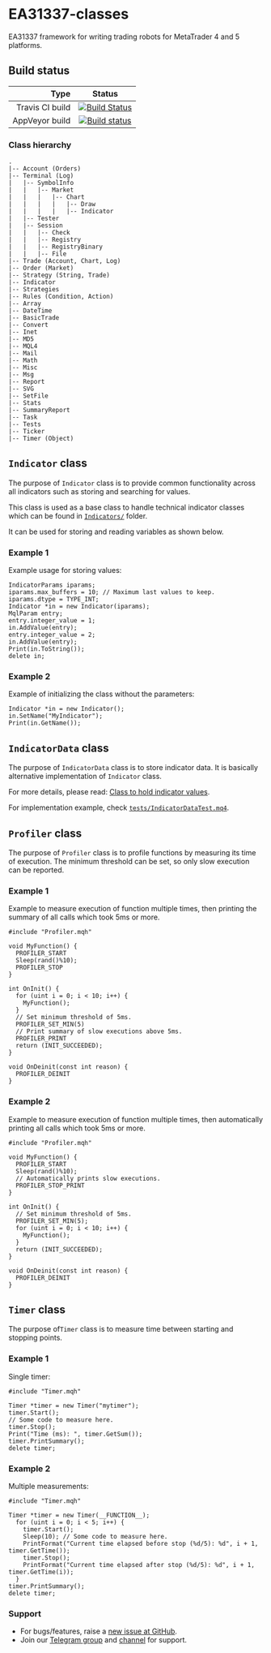 # EA31337-classes

EA31337 framework for writing trading robots for MetaTrader 4 and 5 platforms.

## Build status

| Type            | Status      |
| --------------: |:-----------:|
| Travis CI build | [![Build Status](https://api.travis-ci.org/EA31337/EA31337-classes.svg?branch=master)](https://travis-ci.org/EA31337/EA31337-classes) |
| AppVeyor build  | [![Build status](https://ci.appveyor.com/api/projects/status/543yj94k3m50gy0g/branch/master?svg=true)](https://ci.appveyor.com/project/kenorb/ea31337-classes/branch/master) |

### Class hierarchy

    .
    |-- Account (Orders)
    |-- Terminal (Log)
    |   |-- SymbolInfo
    |   |   |-- Market
    |   |   |   |-- Chart
    |   |   |   |   |-- Draw
    |   |   |   |   |-- Indicator
    |   |-- Tester
    |   |-- Session
    |   |   |-- Check
    |   |   |-- Registry
    |   |   |-- RegistryBinary
    |   |   |-- File
    |-- Trade (Account, Chart, Log)
    |-- Order (Market)
    |-- Strategy (String, Trade)
    |-- Indicator
    |-- Strategies
    |-- Rules (Condition, Action)
    |-- Array
    |-- DateTime
    |-- BasicTrade
    |-- Convert
    |-- Inet
    |-- MD5
    |-- MQL4
    |-- Mail
    |-- Math
    |-- Misc
    |-- Msg
    |-- Report
    |-- SVG
    |-- SetFile
    |-- Stats
    |-- SummaryReport
    |-- Task
    |-- Tests
    |-- Ticker
    |-- Timer (Object)

## `Indicator` class

The purpose of `Indicator` class is to provide common functionality across all indicators such as storing and searching for values.

This class is used as a base class to handle technical indicator classes which can be found in [`Indicators/`](Indicators/) folder.

It can be used for storing and reading variables as shown below.

### Example 1

Example usage for storing values:

    IndicatorParams iparams;
    iparams.max_buffers = 10; // Maximum last values to keep.
    iparams.dtype = TYPE_INT;
    Indicator *in = new Indicator(iparams);
    MqlParam entry;
    entry.integer_value = 1;
    in.AddValue(entry);
    entry.integer_value = 2;
    in.AddValue(entry);
    Print(in.ToString());
    delete in;

### Example 2

Example of initializing the class without the parameters:

    Indicator *in = new Indicator();
    in.SetName("MyIndicator");
    Print(in.GetName());

## `IndicatorData` class

The purpose of `IndicatorData` class is to store indicator data. It is basically alternative implementation of `Indicator` class.

For more details, please read: [Class to hold indicator values](https://github.com/EA31337/EA31337-classes/issues/23).

For implementation example, check [`tests/IndicatorDataTest.mq4`](tests/IndicatorDataTest.mq4).

## `Profiler` class

The purpose of `Profiler` class is to profile functions by measuring its time of execution. The minimum threshold can be set, so only slow execution can be reported.

### Example 1

Example to measure execution of function multiple times, then printing the summary of all calls which took 5ms or more.

```
#include "Profiler.mqh"

void MyFunction() {
  PROFILER_START
  Sleep(rand()%10);
  PROFILER_STOP
}

int OnInit() {
  for (uint i = 0; i < 10; i++) {
    MyFunction();
  }
  // Set minimum threshold of 5ms.
  PROFILER_SET_MIN(5)
  // Print summary of slow executions above 5ms.
  PROFILER_PRINT
  return (INIT_SUCCEEDED);
}

void OnDeinit(const int reason) {
  PROFILER_DEINIT
}
```

### Example 2

Example to measure execution of function multiple times, then automatically printing all calls which took 5ms or more.

```
#include "Profiler.mqh"

void MyFunction() {
  PROFILER_START
  Sleep(rand()%10);
  // Automatically prints slow executions.
  PROFILER_STOP_PRINT
}

int OnInit() {
  // Set minimum threshold of 5ms.
  PROFILER_SET_MIN(5);
  for (uint i = 0; i < 10; i++) {
    MyFunction();
  }
  return (INIT_SUCCEEDED);
}

void OnDeinit(const int reason) {
  PROFILER_DEINIT
}
```


## `Timer` class

The purpose of`Timer` class is to measure time between starting and stopping points.

### Example 1

Single timer:

```
#include "Timer.mqh"

Timer *timer = new Timer("mytimer");
timer.Start();
// Some code to measure here.
timer.Stop();
Print("Time (ms): ", timer.GetSum());
timer.PrintSummary();
delete timer;
```

### Example 2

Multiple measurements:

```
#include "Timer.mqh"

Timer *timer = new Timer(__FUNCTION__);
  for (uint i = 0; i < 5; i++) {
    timer.Start();
    Sleep(10); // Some code to measure here.
    PrintFormat("Current time elapsed before stop (%d/5): %d", i + 1, timer.GetTime());
    timer.Stop();
    PrintFormat("Current time elapsed after stop (%d/5): %d", i + 1, timer.GetTime(i));
  }
timer.PrintSummary();
delete timer;
```

### Support

- For bugs/features, raise a [new issue at GitHub](https://github.com/EA31337/EA31337-classes/issues).
- Join our [Telegram group](https://t.me/EA31337) and [channel](https://t.me/EA31337_Announcements) for support.

